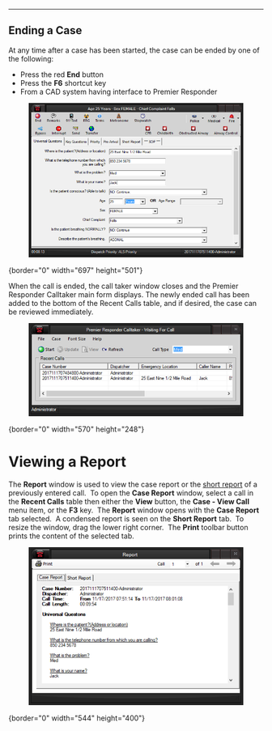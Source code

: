  -------------------
  **Ending a Case**
  -------------------

At any time after a case has been started, the case can be ended by one
of the following:

-   Press the red **End** button
-   Press the **F6** shortcut key
-   From a CAD system having interface to Premier Responder

<figure><img src=".gitbook/assets/Ending a Case_files/Image001.png" alt=""><figcaption></figcaption></figure>{border="0" width="697"
height="501"}

When the call is ended, the call taker window closes and the Premier
Responder Calltaker main form displays. The newly ended call has been
added to the bottom of the Recent Calls table, and if desired, the case
can be reviewed immediately.

<figure><img src=".gitbook/assets/Ending a Case_files/Image002.png" alt=""><figcaption></figcaption></figure>{border="0" width="570"
height="248"}

# Viewing a Report

The **Report** window is used to view the case report or the [short
report](Short%20Report.htm) of a previously entered call.  To open the
**Case Report** window, select a call in the **Recent Calls** table then
either the **View** button, the **Case - View Call** menu item, or the
**F3** key.  The **Report** window opens with the **Case Report** tab
selected.  A condensed report is seen on the **Short Report** tab.  To
resize the window, drag the lower right corner.  The **Print** toolbar
button prints the content of the selected tab. 

<figure><img src=".gitbook/assets/Ending a Case_files/Image003.png" alt=""><figcaption></figcaption></figure>{border="0" width="544"
height="400"}

 
